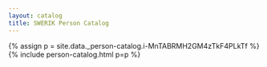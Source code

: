 ```yaml
---
layout: catalog
title: SWERIK Person Catalog
---
```

{% assign p = site.data._person-catalog.i-MnTABRMH2GM4zTkF4PLkTf %}
{% include person-catalog.html p=p %}

